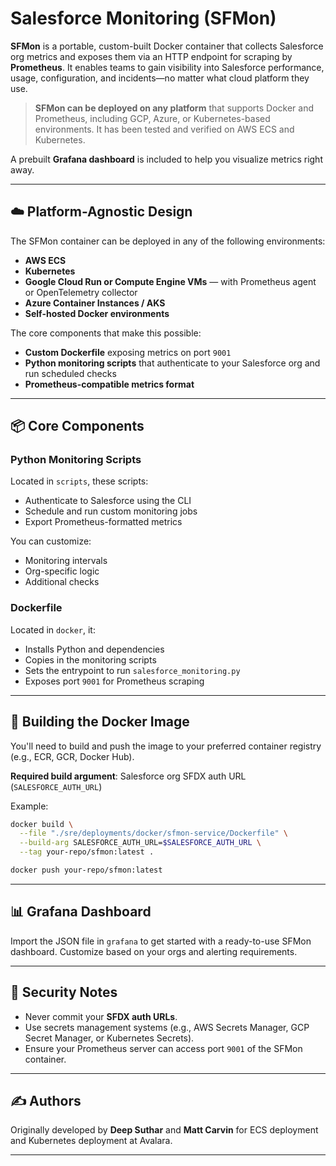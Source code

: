 # Salesforce Monitoring (SFMon)

**SFMon** is a portable, custom-built Docker container that collects Salesforce org metrics and exposes them via an HTTP endpoint for scraping by **Prometheus**. It enables teams to gain visibility into Salesforce performance, usage, configuration, and incidents—no matter what cloud platform they use.

> **SFMon can be deployed on any platform** that supports Docker and Prometheus, including GCP, Azure, or Kubernetes-based environments. It has been tested and verified on AWS ECS and Kubernetes.

A prebuilt **Grafana dashboard** is included to help you visualize metrics right away.

---

## ☁️ Platform-Agnostic Design

The SFMon container can be deployed in any of the following environments:

- **AWS ECS**
- **Kubernetes**
- **Google Cloud Run or Compute Engine VMs** — with Prometheus agent or OpenTelemetry collector
- **Azure Container Instances / AKS**
- **Self-hosted Docker environments**

The core components that make this possible:

- **Custom Dockerfile** exposing metrics on port `9001`
- **Python monitoring scripts** that authenticate to your Salesforce org and run scheduled checks
- **Prometheus-compatible metrics format**

---

## 📦 Core Components

### Python Monitoring Scripts

Located in `scripts`, these scripts:

- Authenticate to Salesforce using the CLI
- Schedule and run custom monitoring jobs
- Export Prometheus-formatted metrics

You can customize:

- Monitoring intervals
- Org-specific logic
- Additional checks

### Dockerfile

Located in `docker`, it:

- Installs Python and dependencies
- Copies in the monitoring scripts
- Sets the entrypoint to run `salesforce_monitoring.py`
- Exposes port `9001` for Prometheus scraping

---

## 🔨 Building the Docker Image

You'll need to build and push the image to your preferred container registry (e.g., ECR, GCR, Docker Hub).

**Required build argument**: Salesforce org SFDX auth URL (`SALESFORCE_AUTH_URL`)

Example:

```bash
docker build \
  --file "./sre/deployments/docker/sfmon-service/Dockerfile" \
  --build-arg SALESFORCE_AUTH_URL=$SALESFORCE_AUTH_URL \
  --tag your-repo/sfmon:latest .

docker push your-repo/sfmon:latest
```

---

## 📊 Grafana Dashboard

Import the JSON file in `grafana` to get started with a ready-to-use SFMon dashboard. Customize based on your orgs and alerting requirements.

---

## 🔐 Security Notes

- Never commit your **SFDX auth URLs**.
- Use secrets management systems (e.g., AWS Secrets Manager, GCP Secret Manager, or Kubernetes Secrets).
- Ensure your Prometheus server can access port `9001` of the SFMon container.

---

## ✍️ Authors

Originally developed by **Deep Suthar** and **Matt Carvin** for ECS deployment and Kubernetes deployment at Avalara.

---
